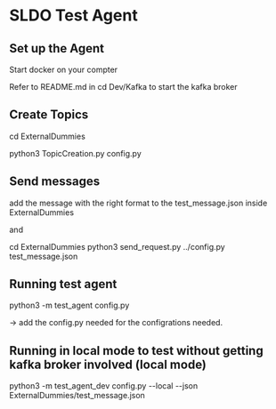 # SLDO Test Agent

## Set up the Agent

Start docker on your compter

Refer to README.md in cd Dev/Kafka to start the kafka broker

## Create Topics

cd ExternalDummies

python3 TopicCreation.py config.py

## Send messages

add the message with the right format to the test_message.json inside ExternalDummies

and

cd ExternalDummies
python3 send_request.py ../config.py test_message.json

## Running test agent

python3 -m test_agent config.py

-> add the config.py needed for the configrations needed. 


## Running in local mode to test without getting kafka broker involved (local mode)

python3 -m test_agent_dev config.py --local --json ExternalDummies/test_message.json